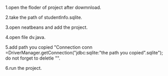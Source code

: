 1.open the floder of project after dowmnload.

2.take the path of studentInfo.sqlite.

3.open neatbeans and add the project.

4.open file dv.java.

5.add path you copied "Connection conn =DriverManager.getConnection("jdbc:sqlite:"the path you copied".sqlite");  do not forget to deletle "".

6.run the project.
